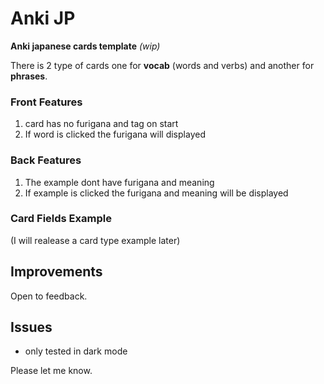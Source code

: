# Anki JP

**Anki japanese cards template** *(wip)*


There is 2 type of cards one for **vocab** (words and verbs) and another for **phrases**.

### Front Features
1. card has no furigana and tag on start
2. If word is clicked the furigana will displayed

### Back Features
1. The example dont have furigana and meaning
2. If example is clicked the furigana and meaning will be displayed


### Card Fields Example  

(I will realease a card type example later)

## Improvements
Open to feedback.


## Issues
* only tested in dark mode

Please let me know.
